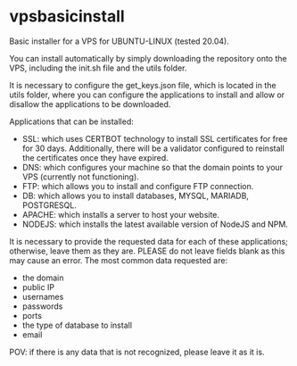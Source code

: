 # vpsbasicinstall
Basic installer for a VPS for UBUNTU-LINUX (tested 20.04). 

You can install automatically by simply downloading the repository onto the VPS, including the init.sh file and the utils folder. 

It is necessary to configure the get_keys.json file, which is located in the utils folder, where you can configure the applications to install and allow or disallow the applications to be downloaded.

Applications that can be installed: 
- SSL: which uses CERTBOT technology to install SSL certificates for free for 30 days. Additionally, there will be a validator configured to reinstall the certificates once they have expired. 
- DNS: which configures your machine so that the domain points to your VPS (currently not functioning). 
- FTP: which allows you to install and configure FTP connection. 
- DB: which allows you to install databases, MYSQL, MARIADB, POSTGRESQL. 
- APACHE: which installs a server to host your website. 
- NODEJS: which installs the latest available version of NodeJS and NPM.

It is necessary to provide the requested data for each of these applications; otherwise, leave them as they are. PLEASE do not leave fields blank as this may cause an error. 
The most common data requested are: 
- the domain
- public IP 
- usernames 
- passwords 
- ports
- the type of database to install
- email

POV: if there is any data that is not recognized, please leave it as it is.
